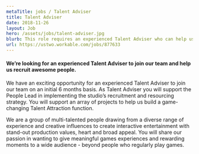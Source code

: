 ```yaml
---
metaTitle: jobs / Talent Adviser
title: Talent Adviser
date: 2018-11-26
layout: Job
hero: /assets/jobs/talent-adviser.jpg
blurb: This role requires an experienced Talent Adviser who can help us find and hire amazing people to work with.
url: https://ustwo.workable.com/jobs/877633
---
```


<div class="content-box squashed">

#### We’re looking for an experienced Talent Adviser to join our team and help us recruit awesome people.

We have an exciting opportunity for an experienced Talent Adviser to join our team on an initial 6 months basis. As Talent Adviser you will support the People Lead in implementing the studio’s recruitment and resourcing strategy. You will support an array of projects to help us build a game-changing Talent Attraction function.

We are a group of multi-talented people drawing from a diverse range of experience and creative influences to create interactive entertainment with stand-out production values, heart and broad appeal. You will share our passion in wanting to give meaningful games experiences and rewarding moments to a wide audience - beyond people who regularly play games.

</div>
